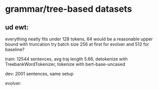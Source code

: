 # grammar/tree-based datasets

## ud ewt:

everything neatly fits under 128 tokens, 64 would be a reasonable upper bound with truncation
try batch size 256 at first for evolver and 512 for baseline?

train:
12544 sentences, avg traj length 5.66, detokenize with
TreebankWordTokenizer, tokenize with bert-base-uncased

dev:
2001 sentences, same setup

evolver:
